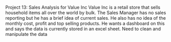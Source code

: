 Project 13: Sales Analysis for Value Inc
Value Inc is a retail store that sells household items all over the world by bulk.
The Sales Manager has no sales reporting but he has a brief idea of current sales.
He also has no idea of the monthly cost, profit and top selling products. He wants a
dashboard on this and says the data is currently stored in an excel sheet.
Need to clean and manipulate the data
